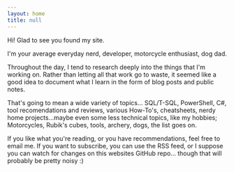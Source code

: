 ```yaml
---
layout: home
title: null
---
```


Hi! Glad to see you found my site.

I'm your average everyday nerd, developer, motorcycle enthusiast, dog dad.

Throughout the day, I tend to research deeply into the things that I'm working on. Rather than letting all that work go to waste, it seemed like a good idea to document what I learn in the form of blog posts and public notes.

That's going to mean a wide variety of topics... SQL/T-SQL, PowerShell, C#, tool recomendations and reviews, various How-To's, cheatsheets, nerdy home projects...maybe even some less technical topics, like my hobbies; Motorcycles, Rubik's cubes, tools, archery, dogs, the list goes on.

If you like what you're reading, or you have recommendations, feel free to email me. If you want to subscribe, you can use the RSS feed, or I suppose you can watch for changes on this websites GitHub repo... though that will probably be pretty noisy :)
